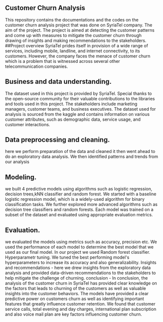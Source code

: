 ## Customer Churn Analysis
This repository contains the documentations and the codes on the customer churn analysis project that was done on SyriaTel company. The aim of the project. The project is aimed at detecting the customer patterns and come up with measures to mitigate the customer churn through drawing of insights and making recommendations to the stakeholders.
##Project overview
SyriaTel prides itself in provision of a wide range of services, including mobile, landline, and internet connectivity, to its customers. However, the company faces the menace of customer churn which is a problem that is witnessed across several other telecommunication companies.

## Business and data understanding.
The dataset used in this project is provided by SyriaTel. Special thanks to the open-source community for their valuable contributions to the libraries and tools used in this project. 
The stakeholders include marketing managers, customer  teams, and business executives. The dataset used for analysis is sourced from the kaggle and contains information on various customer attributes, such as demographic data, service usage, and customer interactions.
## Data preprocessing and cleaning.
here we perform preparation of the data and cleaned it then went ahead to do an exploratory data analysis. We then identified patterns and trends from our analysis
## Modeling.
 we built 4 predictive models using algorithms such as logistic regression, decision trees,kNN classifier and random forest. We started with a baseline logistic regression model, which is a widely-used algorithm for binary classification tasks. We further explored more advanced algorithms such as decision tree classifiers and random forests. Each model was trained on a subset of the dataset and evaluated using appropriate evaluation metrics.
## Evaluation. 
we evaluated the models using metrics such as accuracy, precision etc. We used the performance of each model to determine the best model that we used as our final model. In our project we used Random forest classifier.
Hyperparametr tuning. We tuned the best performing model's hyperparameters to increase its accuracy and also generalizability.
Insights and recommendations - here we drew insights from the exploratory data analysis and provided data-driven recommendations to the stakeholders to help mitigate the challenge of churning.
conclusion - In conclusion, the analysis of the customer churn in SyriaTel has provided clear knowledge on the factors that leads to churning of the customers as well as valuable insights into the customer behaviors. The models have provided a clear predictive power on customers churn as well as identifying important features that greatly influence customer retention. We found that customer service calls, total evening and day charges, international plan subscription and also voice mail plan are key factors influencing customer churn.